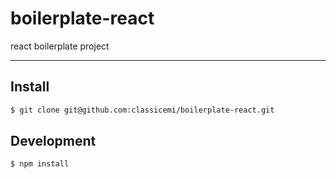 # boilerplate-react

react boilerplate project

---

## Install

```sh
$ git clone git@github.com:classicemi/boilerplate-react.git
```

## Development

```sh
$ npm install
```
